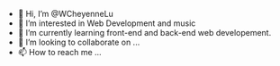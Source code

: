 - 👋 Hi, I’m @WCheyenneLu
- 👀 I’m interested in Web Development and music
- 🌱 I’m currently learning front-end and back-end web developement.
- 💞️ I’m looking to collaborate on ...
- 📫 How to reach me ...

<!---
WCheyenneLu/WCheyenneLu is a ✨ special ✨ repository because its `README.md` (this file) appears on your GitHub profile.
You can click the Preview link to take a look at your changes.
--->
